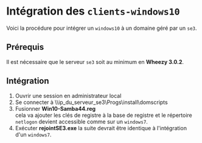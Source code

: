 # Intégration des `clients-windows10`

Voici la procédure pour intégrer un `windows10` à un domaine géré par un `se3`.


## Prérequis

Il est nécessaire que le serveur `se3` soit au minimum en **Wheezy 3.0.2**.


## Intégration

1. Ouvrir une session en administrateur local
2. Se connecter à \\\\ip_du_serveur_se3\Progs\install\domscripts
3. Fusionner **Win10-Samba44.reg**  
cela va ajouter les clés de registre à la base de registre et le répertoire `netlogon` devient accessible comme sur un `windows7`.
4. Exécuter **rejointSE3.exe**
la suite devrait être identique à l'intégration d'un `windows7`.

